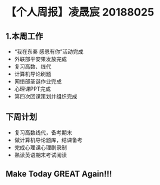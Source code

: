 # 【个人周报】凌晟宸 20188025
## 1.本周工作
* “我在东秦 感恩有你”活动完成
* 外联部平安果发放完成
* 复习高数、线代
* 计算机导论刷题
* 网络部圣诞作业完成
* 心理课PPT完成
* 第四次团课策划并组织完成
## 下周计划
* 复习高数线代，备考期末
* 做计算机导论题库，结课备考
* 完成心理课心理剧录制
* 熟读英语期末考试阅读
## Make Today GREAT Again!!!
